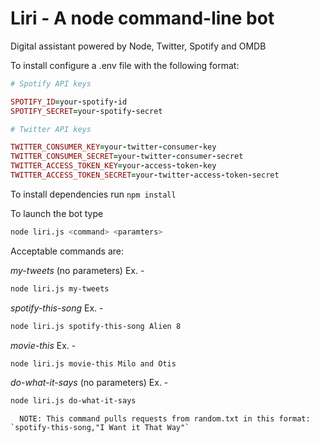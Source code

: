 # Liri - A node command-line bot

Digital assistant powered by Node, Twitter, Spotify and OMDB

To install configure a .env file with the following format:
```ruby
# Spotify API keys

SPOTIFY_ID=your-spotify-id
SPOTIFY_SECRET=your-spotify-secret

# Twitter API keys

TWITTER_CONSUMER_KEY=your-twitter-consumer-key
TWITTER_CONSUMER_SECRET=your-twitter-consumer-secret
TWITTER_ACCESS_TOKEN_KEY=your-access-token-key
TWITTER_ACCESS_TOKEN_SECRET=your-twitter-access-token-secret
```
To install dependencies run 
   `npm install`

To launch the bot type 
```bash
node liri.js <command> <paramters>
```

Acceptable commands are: 

*my-tweets* (no parameters) Ex. - 
   ```bash
   node liri.js my-tweets
   ```


*spotify-this-song* Ex. -
   ```bash
   node liri.js spotify-this-song Alien 8
   ```


*movie-this* Ex. -
```bash
node liri.js movie-this Milo and Otis
```

*do-what-it-says* (no parameters) Ex. - 
```bash
node liri.js do-what-it-says
```
      NOTE: This command pulls requests from random.txt in this format: `spotify-this-song,"I Want it That Way"`
